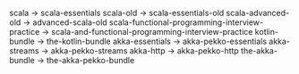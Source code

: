 scala -> scala-essentials
scala-old -> scala-essentials-old
scala-advanced-old -> advanced-scala-old
scala-functional-programming-interview-practice -> scala-and-functional-programming-interview-practice
kotlin-bundle -> the-kotlin-bundle
akka-essentials -> akka-pekko-essentials
akka-streams -> akka-pekko-streams
akka-http -> akka-pekko-http
the-akka-bundle -> the-akka-pekko-bundle
